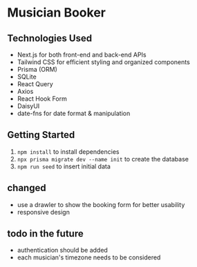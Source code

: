 # Musician Booker

## Technologies Used

- Next.js for both front-end and back-end APIs
- Tailwind CSS for efficient styling and organized components
- Prisma (ORM)
- SQLite
- React Query
- Axios
- React Hook Form
- DaisyUI
- date-fns for date format & manipulation

## Getting Started

1. `npm install` to install dependencies
2. `npx prisma migrate dev --name init` to create the database
2. `npm run seed` to insert initial data

## changed 

- use a drawler to show the booking form for better usability
- responsive design

## todo in the future

- authentication should be added
- each musician's timezone needs to be considered
